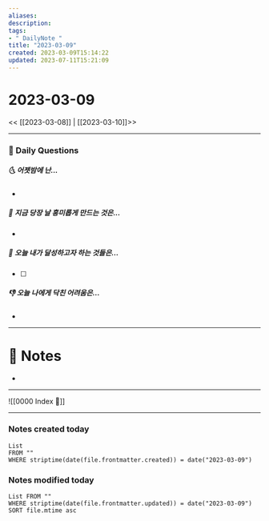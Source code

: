 ```yaml
---
aliases: 
description:
tags:
- " DailyNote "
title: "2023-03-09"
created: 2023-03-09T15:14:22
updated: 2023-07-11T15:21:09
---
```


# 2023-03-09

<< [[2023-03-08]] | [[2023-03-10]]>>

---
### 📅 Daily Questions

##### 🌜 어젯밤에 난...

- 

##### 🙌 지금 당장 날 흥미롭게 만드는 것은...

- 

##### 🚀 오늘 내가 달성하고자 하는 것들은...

- [ ] 

##### 👎 오늘 나에게 닥친 어려움은...

- 

---

# 📝 Notes

- 

---
![[0000 Index 🔗]]

---
### Notes created today

```dataview
List 
FROM "" 
WHERE striptime(date(file.frontmatter.created)) = date("2023-03-09")
```

### Notes modified today

```dataview
List FROM "" 
WHERE striptime(date(file.frontmatter.updated)) = date("2023-03-09") 
SORT file.mtime asc
```
